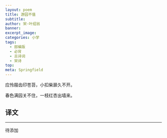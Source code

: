 ```yaml
---
layout: poem
title: 游园不值
subtitle: 
author: 宋·叶绍翁
banner: 
excerpt_image: 
categories: 小学
tags:
  - 部编版
  - 必背
  - 古诗词
  - 宋诗
top: 
meta: Springfield
---
```


应怜屐齿印苍苔，小扣柴扉久不开。

春色满园关不住，一枝红杏出墙来。


## 译文

---

待添加